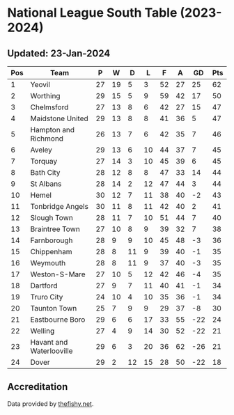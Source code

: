# National League South Table (2023-2024)
## Updated: 23-Jan-2024

| Pos | Team | P | W | D | L | F | A | GD | Pts |
| --- | --- | --- | --- | --- | --- | --- | --- | --- | --- |
| 1 | Yeovil | 27 | 19 | 5 | 3 | 52 | 27 | 25 | 62 |
| 2 | Worthing | 29 | 15 | 5 | 9 | 59 | 42 | 17 | 50 |
| 3 | Chelmsford | 27 | 13 | 8 | 6 | 42 | 27 | 15 | 47 |
| 4 | Maidstone United | 29 | 13 | 8 | 8 | 41 | 36 | 5 | 47 |
| 5 | Hampton and Richmond | 26 | 13 | 7 | 6 | 42 | 35 | 7 | 46 |
| 6 | Aveley | 29 | 13 | 6 | 10 | 44 | 37 | 7 | 45 |
| 7 | Torquay | 27 | 14 | 3 | 10 | 45 | 39 | 6 | 45 |
| 8 | Bath City | 28 | 12 | 8 | 8 | 47 | 33 | 14 | 44 |
| 9 | St Albans | 28 | 14 | 2 | 12 | 47 | 44 | 3 | 44 |
| 10 | Hemel | 30 | 12 | 7 | 11 | 38 | 40 | -2 | 43 |
| 11 | Tonbridge Angels | 30 | 11 | 8 | 11 | 42 | 40 | 2 | 41 |
| 12 | Slough Town | 28 | 11 | 7 | 10 | 51 | 44 | 7 | 40 |
| 13 | Braintree Town | 27 | 10 | 8 | 9 | 39 | 32 | 7 | 38 |
| 14 | Farnborough | 28 | 9 | 9 | 10 | 45 | 48 | -3 | 36 |
| 15 | Chippenham | 28 | 8 | 11 | 9 | 39 | 40 | -1 | 35 |
| 16 | Weymouth | 28 | 8 | 11 | 9 | 37 | 40 | -3 | 35 |
| 17 | Weston-S-Mare | 27 | 10 | 5 | 12 | 42 | 46 | -4 | 35 |
| 18 | Dartford | 27 | 9 | 7 | 11 | 40 | 41 | -1 | 34 |
| 19 | Truro City | 24 | 10 | 4 | 10 | 35 | 36 | -1 | 34 |
| 20 | Taunton Town | 25 | 7 | 9 | 9 | 29 | 37 | -8 | 30 |
| 21 | Eastbourne Boro | 29 | 6 | 6 | 17 | 33 | 55 | -22 | 24 |
| 22 | Welling | 27 | 4 | 9 | 14 | 30 | 52 | -22 | 21 |
| 23 | Havant and Waterlooville | 29 | 6 | 3 | 20 | 36 | 62 | -26 | 21 |
| 24 | Dover | 29 | 2 | 12 | 15 | 28 | 50 | -22 | 18 |

## Accreditation 

Data provided by [thefishy.net](https://www.thefishy.net/).